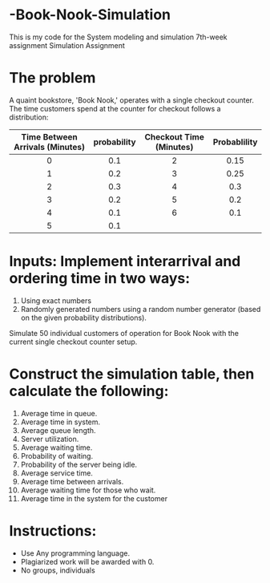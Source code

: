# -Book-Nook-Simulation
This is my code for the System modeling and simulation 7th-week assignment
Simulation Assignment

# The problem
A quaint bookstore, 'Book Nook,' operates with a single checkout counter. The time
customers spend at the counter for checkout follows a distribution:

| Time Between Arrivals (Minutes) | probability | Checkout Time (Minutes) | Probablility |
| :---: | :---: | :---: | :---: |
| 0 | 0.1 | 2 | 0.15 |
| 1 | 0.2 | 3 | 0.25 |
| 2 | 0.3 | 4 | 0.3 |
| 3 | 0.2 | 5 | 0.2 |
| 4 | 0.1 | 6 | 0.1 |
| 5 | 0.1 |   |     |

# Inputs: Implement interarrival and ordering time in two ways:
1. Using exact numbers
2. Randomly generated numbers using a random number generator (based on the given
probability distributions).

Simulate 50 individual customers of operation for Book Nook with the current single
checkout counter setup.

# Construct the simulation table, then calculate the following:
1. Average time in queue.
2. Average time in system.
3. Average queue length.
4. Server utilization.
5. Average waiting time.
6. Probability of waiting.
7. Probability of the server being idle.
8. Average service time.
9. Average time between arrivals.
10. Average waiting time for those who wait.
11. Average time in the system for the customer

# Instructions:
- Use Any programming language.
- Plagiarized work will be awarded with 0.
- No groups, individuals
